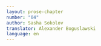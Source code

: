 ```yaml
---
layout: prose-chapter
number: "04"
author: Sasha Sokolov
translator: Alexander Boguslawski
language: en
---
```

